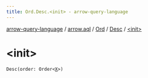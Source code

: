 ```yaml
---
title: Ord.Desc.<init> - arrow-query-language
---
```


[arrow-query-language](../../../index.html) / [arrow.aql](../../index.html) / [Ord](../index.html) / [Desc](index.html) / [&lt;init&gt;](./-init-.html)

# &lt;init&gt;

`Desc(order: Order<`[`X`](index.html#X)`>)`
